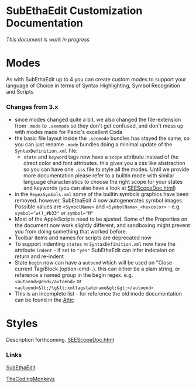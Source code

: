 # SubEthaEdit Customization Documentation

*This document is work in progress*

# Modes
As with SubEthaEdit up to 4 you can create custom modes to support your language of Choice in terms of Syntax Highlighting, Symbol Recognition and Scripts

### Changes from 3.x
* since modes changed quite a bit, we also changed the file-extension from `.mode` to `.seemode` so they don't get confused, and don't mess up with modes made for Panic's excellent Coda
* the basic file layout inside the `.seemode` bundles has stayed the same, so you can just rename `.mode` bundles doing a minimal update of the `SyntaxDefinition.xml` file:
  * `state` and `keyword` tags now have a `scope` attribute instead of the direct color and font attributes. this gives you a css like abstraction so you can have one `.sss` file to style all the modes. Until we provide more documentation please refer to a builtin mode with similar language characteristics to choose the right scope for your states and keywords (you can also have a look at [SEEScopeDoc.html](Styles/SEEScopeDoc.html))
* in the `RegexSymbols.xml` some of the builtin symbols graphics have been removed. however, SubEthaEdit 4 now autogenerates symbol images. Possible values are `<SymbolName>` and `<SymbolName>_<hexcolor>` - e.g. `symbol="w()_#b33"` or `symbol="M"`
* Most of the AppleScripts need to be ajusted. Some of the Properties on the document now work slightly different, and sandboxing might prevent you from doing something that worked before.
* Toolbar items and names for scripts are deprecated now
* To support indenting `states` in `SyntaxDefinition.xml` now have the attribute `indent` - if set to `"yes"` SubEthaEdit can infer indetaion on return and re-indent
* State `begin` now can have a `autoend` which will be used on "Close current Tag/Block (option-cmd-.). this can either be a plain string, or reference a named group in the begin regex. e.g. `<autoend>@end</autoend>` or `<autoend>&lt;/\g&lt;xmltagstatename&gt;&gt;</autoend>`
* This is an incomplete list - for reference the old mode documentation can be found in the [Attic](../Attic/SubEthaEdit3/Documentation/mode.html)

# Styles

Description forthcoming. [SEEScopeDoc.html](Styles/SEEScopeDoc.html)

### Links
[SubEthaEdit](http://subethaedit.net/) 

[TheCodingMonkeys](http://codingmonkeys.de/)